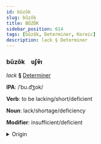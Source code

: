 ```yaml
---
id: bûzôk
slug: bûzôk
title: BÛZÔK
sidebar_position: 614
tags: [bûzôk, Determiner, Koreic]
description: lack § Determiner
---
```


### bûzôk&emsp;<span kind="abugida">ʋʄⱴ̑ı</span>

*lack* **§** [Determiner](../../tags/Determiner)

**IPA**: /ˈbu.d͡ʒok/

**Verb**: to be lacking/short/deficient

**Noun**: lack/shortage/deficiency

**Modifier**: insufficient/deficient

<details>
    <summary>Origin</summary>
    Korean 부족 [pud͡ʑo̞k̚]<br/>
    <em>Koreic Language Family</em>
</details>